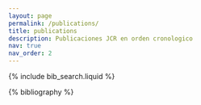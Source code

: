```yaml
---
layout: page
permalink: /publications/
title: publications
description: Publicaciones JCR en orden cronologico
nav: true
nav_order: 2
---
```


<!-- _pages/publications.md -->

<!-- Bibsearch Feature -->

{% include bib_search.liquid %}

<div class="publications">

{% bibliography %}

</div>
